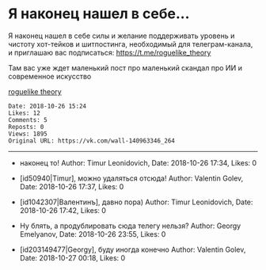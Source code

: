 # Я наконец нашел в себе...

Я наконец нашел в себе силы и желание поддерживать уровень и чистоту хот-тейков и шитпостинга, необходимый для телеграм-канала, и приглашаю вас подписаться: https://t.me/roguelike_theory

Там вас уже ждет маленький пост про маленький скандал про ИИ и современное искусство

[roguelike theory](https://t.me/roguelike_theory)

    Date: 2018-10-26 15:24
    Likes: 12
    Comments: 5
    Reposts: 0
    Views: 1895
    Original URL: https://vk.com/wall-140963346_264



--------------------

  * наконец то!
    Author: Timur Leonidovich, Date: 2018-10-26 17:34, Likes: 0


  * [id50940|Timur], можно удаляться отсюда!
    Author: Valentin Golev, Date: 2018-10-26 17:37, Likes: 0


  * [id1042307|Валентинъ], давно пора)
    Author: Timur Leonidovich, Date: 2018-10-26 17:42, Likes: 0


  * Ну блять, а продублировать сюда телегу нельзя?
    Author: Georgy Emelyanov, Date: 2018-10-26 23:55, Likes: 0


  * [id203149477|Georgy], буду иногда конечно
    Author: Valentin Golev, Date: 2018-10-27 00:18, Likes: 0

